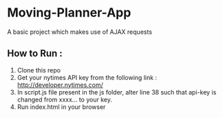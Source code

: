 # Moving-Planner-App
A basic project which makes use of AJAX requests

## How to Run :

1. Clone this repo<br>
2. Get your nytimes API key from the following link : http://developer.nytimes.com/ <br> 
3. In script.js file present in the js folder, alter line 38 such that api-key is changed from xxxx... to your key. <br>
4. Run index.html in your browser
